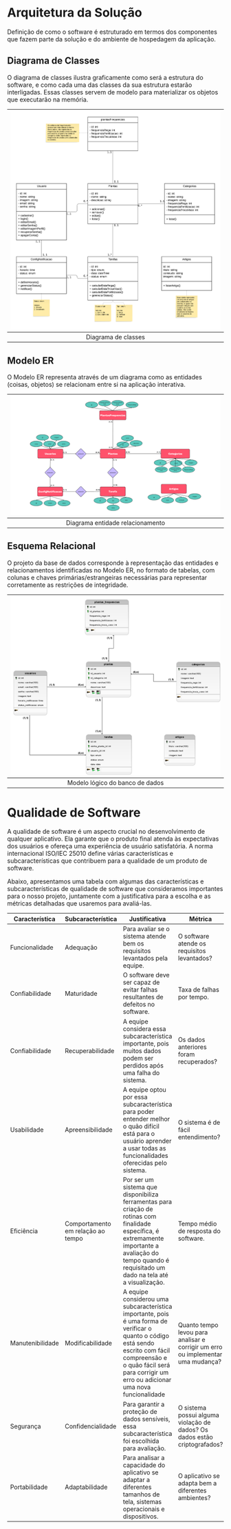 # Arquitetura da Solução

<!-- <span style="color:red">Pré-requisitos: <a href="3-Projeto de Interface.md"> Projeto de Interface</a></span> -->

Definição de como o software é estruturado em termos dos componentes que fazem parte da solução e do ambiente de hospedagem da aplicação.

<!-- ![Arquitetura da Solução](img/02-mob-arch.png) -->

## Diagrama de Classes

O diagrama de classes ilustra graficamente como será a estrutura do software, e como cada uma das classes da sua estrutura estarão interligadas. Essas classes servem de modelo para materializar os objetos que executarão na memória.

| ![Diagrama de classes](./img/diagrama-classe-uml-plantei.png) |       
| :-------------------------------------------------------------: |  
|                      Diagrama de classes           |

<!-- As referências abaixo irão auxiliá-lo na geração do artefato “Diagrama de Classes”.

> - [Diagramas de Classes - Documentação da IBM](https://www.ibm.com/docs/pt-br/rational-soft-arch/9.6.1?topic=diagrams-class)
> - [O que é um diagrama de classe UML? | Lucidchart](https://www.lucidchart.com/pages/pt/o-que-e-diagrama-de-classe-uml) -->

## Modelo ER

O Modelo ER representa através de um diagrama como as entidades (coisas, objetos) se relacionam entre si na aplicação interativa.

| ![Diagrama entidade relacionamento](./img/der-plantei.png) |       
| :-------------------------------------------------------------: |  
|                      Diagrama entidade relacionamento           |

<!-- As referências abaixo irão auxiliá-lo na geração do artefato “Modelo ER”.

> - [Como fazer um diagrama entidade relacionamento | Lucidchart](https://www.lucidchart.com/pages/pt/como-fazer-um-diagrama-entidade-relacionamento) -->

## Esquema Relacional

O projeto da base de dados corresponde à representação das entidades e relacionamentos identificadas no Modelo ER, no formato de tabelas, com colunas e chaves primárias/estrangeiras necessárias para representar corretamente as restrições de integridade.

| ![Modelo lógico do banco de dados ](./img/modelo-logico-db-plantei.png) |       
| :-------------------------------------------------------------: |  
|                      Modelo lógico do banco de dados           |
 
<!-- As referências abaixo irão auxiliá-lo na geração do artefato “Esquema Relacional”.

> - [Criando um modelo relacional - Documentação da IBM](https://www.ibm.com/docs/pt-br/cognos-analytics/10.2.2?topic=designer-creating-relational-model) -->

<!-- ## Modelo Físico

Entregar um arquivo banco.sql contendo os scripts de criação das tabelas do banco de dados. Este arquivo deverá ser incluído dentro da pasta src\bd.

## Tecnologias Utilizadas

Descreva aqui qual(is) tecnologias você vai usar para resolver o seu problema, ou seja, implementar a sua solução. Liste todas as tecnologias envolvidas, linguagens a serem utilizadas, serviços web, frameworks, bibliotecas, IDEs de desenvolvimento, e ferramentas.

Apresente também uma figura explicando como as tecnologias estão relacionadas ou como uma interação do usuário com o sistema vai ser conduzida, por onde ela passa até retornar uma resposta ao usuário.

## Hospedagem

Explique como a hospedagem e o lançamento da plataforma foi feita.

> **Links Úteis**:
>
> - [Website com GitHub Pages](https://pages.github.com/)
> - [Programação colaborativa com Repl.it](https://repl.it/)
> - [Getting Started with Heroku](https://devcenter.heroku.com/start)
> - [Publicando Seu Site No Heroku](http://pythonclub.com.br/publicando-seu-hello-world-no-heroku.html) -->

# Qualidade de Software

A qualidade de software é um aspecto crucial no desenvolvimento de qualquer aplicativo. Ela garante que o produto final atenda às expectativas dos usuários e ofereça uma experiência de usuário satisfatória. A norma internacional ISO/IEC 25010 define várias características e subcaracterísticas que contribuem para a qualidade de um produto de software.

Abaixo, apresentamos uma tabela com algumas das características e subcaracterísticas de qualidade de software que consideramos importantes para o nosso projeto, juntamente com a justificativa para a escolha e as métricas detalhadas que usaremos para avaliá-las.

| Característica | Subcaracterística | Justificativa | Métrica |
|----------------|-------------------|---------------|---------|
| Funcionalidade | Adequação         | Para avaliar se o sistema atende bem os requisitos levantados pela equipe. | O software atende os requisitos levantados? |
| Confiabilidade | Maturidade | O software deve ser capaz de evitar falhas resultantes de defeitos no software. | Taxa de falhas por tempo. |
| Confiabilidade | Recuperabilidade  | A equipe considera essa subcaracterística importante, pois muitos dados podem ser perdidos após uma falha do sistema. | Os dados anteriores foram recuperados? |
| Usabilidade    | Apreensibilidade  | A equipe optou por essa subcaracterística para poder entender melhor o quão difícil está para o usuário aprender a usar todas as funcionalidades oferecidas pelo sistema. | O sistema é de fácil entendimento? |
| Eficiência     | Comportamento em relação ao tempo | Por ser um sistema que disponibiliza ferramentas para criação de rotinas com finalidade específica, é extremamente importante a avaliação do tempo quando é requisitado um dado na tela até a visualização. | Tempo médio de resposta do software. |
| Manutenibilidade | Modificabilidade  | A equipe considerou uma subcaracterística importante, pois é uma forma de verificar o quanto o código está sendo escrito com fácil compreensão e o quão fácil será para corrigir um erro ou adicionar uma nova funcionalidade | Quanto tempo levou para analisar e corrigir um erro ou implementar uma mudança? |
| Segurança      | Confidencialidade | Para garantir a proteção de dados sensíveis, essa subcaracterística foi escolhida para avaliação. | O sistema possui alguma violação de dados? Os dados estão criptografados? |
| Portabilidade  | Adaptabilidade    | Para analisar a capacidade do aplicativo se adaptar a diferentes tamanhos de tela, sistemas operacionais e dispositivos. | O aplicativo se adapta bem a diferentes ambientes? |
